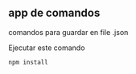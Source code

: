 

## app de comandos

comandos para guardar en file .json

Ejecutar este comando

```
npm install
```